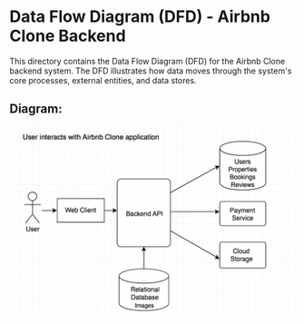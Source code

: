 # Data Flow Diagram (DFD) - Airbnb Clone Backend

This directory contains the Data Flow Diagram (DFD) for the Airbnb Clone backend system. The DFD illustrates how data moves through the system's core processes, external entities, and data stores.

## Diagram:


![Data Flow Diagram](./data-flow.png)
